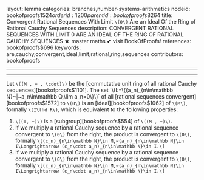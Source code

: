 layout: lemma
categories: branches,number-systems-arithmetics
nodeid: bookofproofs$1524
orderid: 1200
parentid: bookofproofs$8264
title: Convergent Rational Sequences With Limit `\(0\)` Are an Ideal Of the Ring of Rational Cauchy Sequences
description: CONVERGENT RATIONAL SEQUENCES WITH LIMIT 0 ARE AN IDEAL OF THE RING OF RATIONAL CAUCHY SEQUENCES &#9733; master maths &#10004; visit BookOfProofs!
references: bookofproofs$696
keywords: are,cauchy,convergent,ideal,limit,rational,ring,sequences
contributors: bookofproofs

---


---

Let `\((M , + , \cdot)\)` be the [commutative unit ring of all rational Cauchy sequences][bookofproofs$1101]. The set `\(I:=\{(a_n)_{n\in\mathbb N}~|~a_n\in\mathbb Q,\lim a_n=0\}\)` of all [rational sequences convergent][bookofproofs$1572] to `\(0\)` is an [ideal][bookofproofs$1062] of `\(M\)`, formally `\(I\lhd R\)`, which is equivalent to the following properties:

1. `\((I, +)\)` is a [subgroup][bookofproofs$554] of `\((M , +)\)`.
1. If we multiply a rational Cauchy sequence by a rational sequence convergent to `\(0\)` from the right, the product is convergent to `\(0\)`, formally `\[(c_n)_{n\in\mathbb N}\in M,~(a_n)_{n\in\mathbb N}\in I\Longrightarrow (c_n\cdot a_n)_{n\in\mathbb N}\in I.\]` 
1. If we multiply a rational Cauchy sequence by a rational sequence convergent to `\(0\)` from the right, the product is convergent to `\(0\)`, formally `\[(c_n)_{n\in\mathbb N}\in M,~(a_n)_{n\in\mathbb N}\in I\Longrightarrow (c_n\cdot a_n)_{n\in\mathbb N}\in I.\]` 
